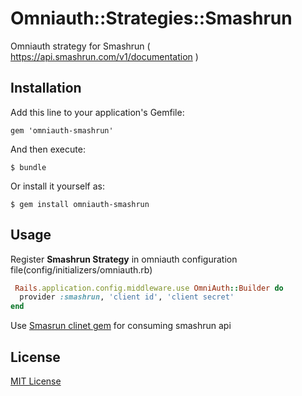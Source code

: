 # Omniauth::Strategies::Smashrun
Omniauth strategy for Smashrun ( https://api.smashrun.com/v1/documentation )

## Installation

Add this line to your application's Gemfile:

    gem 'omniauth-smashrun'

And then execute:

    $ bundle

Or install it yourself as:

    $ gem install omniauth-smashrun

## Usage

Register **Smashrun Strategy** in omniauth configuration file(config/initializers/omniauth.rb)

```ruby
 Rails.application.config.middleware.use OmniAuth::Builder do
  provider :smashrun, 'client id', 'client secret'
end
```

Use [Smasrun clinet gem](https://github.com/naveed-ahmad/smashrun) for consuming smashrun api

## License

[MIT License](http://www.opensource.org/licenses/mit-license.php)
